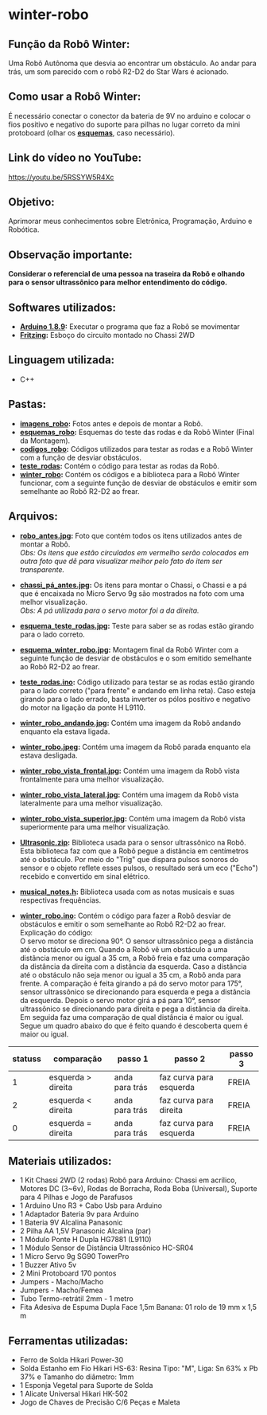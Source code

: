 # winter-robo

## Função da Robô Winter: 
Uma Robô Autônoma que desvia ao encontrar um obstáculo. Ao andar para trás, um som parecido com o robô R2-D2 do Star Wars é acionado.  


## Como usar a Robô Winter: 
É necessário conectar o conector da bateria de 9V no arduino e colocar o fios positivo e negativo do suporte para pilhas no lugar correto da mini protoboard (olhar os  **[esquemas](https://github.com/karenarcoverde/winter-robo/tree/master/esquemas_robo)**, caso necessário).

## Link do vídeo no YouTube: 
https://youtu.be/5RSSYW5R4Xc



## Objetivo:
Aprimorar meus conhecimentos sobre Eletrônica, Programação, Arduino e Robótica. 

## Observação importante:
**Considerar o referencial de uma pessoa na traseira da Robô e olhando para o sensor ultrassônico para melhor entendimento do código.**



## Softwares utilizados:
* **[Arduino 1.8.9](https://www.arduino.cc/en/Main/Software):** Executar o programa que faz a Robô se movimentar
* **[Fritzing](https://fritzing.org/download/):** Esboço do circuito montado no Chassi 2WD

## Linguagem utilizada:
* C++ 



## Pastas:
* **[imagens_robo](https://github.com/karenarcoverde/winter-robo/tree/master/imagens_robo):** Fotos antes e depois de montar a Robô.
* **[esquemas_robo](https://github.com/karenarcoverde/winter-robo/tree/master/esquemas_robo):** Esquemas do teste das rodas e da Robô Winter (Final da Montagem).
* **[codigos_robo](https://github.com/karenarcoverde/winter-robo/tree/master/codigos_robo):** Códigos utilizados para testar as rodas e a Robô Winter com a função de desviar obstáculos.
* **[teste_rodas](https://github.com/karenarcoverde/winter-robo/tree/master/codigos_robo/teste_rodas):** Contém o código para testar as rodas da Robô.
* **[winter_robo](https://github.com/karenarcoverde/winter-robo/tree/master/codigos_robo/winter_robo):** Contém os códigos e a biblioteca para a Robô Winter funcionar, com a seguinte função de desviar de obstáculos e emitir som semelhante ao Robô R2-D2 ao frear.

## Arquivos: 
* **[robo_antes.jpg](https://github.com/karenarcoverde/winter-robo/blob/master/imagens_robo/robo_antes.jpg):** Foto que contém todos os itens utilizados antes de montar a Robô. <br>
*Obs: Os itens que estão circulados em vermelho serão colocados em outra foto que dê para visualizar melhor pelo fato do item ser transparente.* <br>

* **[chassi_pá_antes.jpg](https://github.com/karenarcoverde/winter-robo/blob/master/imagens_robo/chassi_p%C3%A1_antes.jpg):** Os itens para montar o Chassi, o Chassi e a pá que é encaixada no Micro Servo 9g são mostrados na foto com uma melhor visualização. <br>
*Obs: A pá utilizada para o servo motor foi a da direita.* <br> 

* **[esquema_teste_rodas.jpg](https://github.com/karenarcoverde/winter-robo/blob/master/esquemas_robo/esquema_teste_rodas.jpg):** Teste para saber se as rodas estão girando para o lado correto. <br>

* **[esquema_winter_robo.jpg](https://github.com/karenarcoverde/winter-robo/blob/master/esquemas_robo/esquema_winter_robo.jpg):** Montagem final da Robô Winter com a seguinte função de desviar de obstáculos e o som emitido semelhante ao Robô R2-D2 ao frear. <br>

* **[teste_rodas.ino](https://github.com/karenarcoverde/winter-robo/blob/master/codigos_robo/teste_rodas/teste_rodas.ino):** Código utilizado para testar se as rodas estão girando para o lado correto ("para frente" e andando em linha reta). Caso esteja girando para o lado errado, basta inverter os pólos positivo e negativo do motor na ligação da ponte H L9110. <br>

* **[winter_robo_andando.jpg](https://github.com/karenarcoverde/winter-robo/blob/master/imagens_robo/winter_robo_andando.jpg):** Contém uma imagem da Robô andando enquanto ela estava ligada. <br>

* **[winter_robo.jpeg](https://github.com/karenarcoverde/winter-robo/blob/master/imagens_robo/winter_robo.jpeg):** Contém uma imagem da Robô parada enquanto ela estava desligada. <br>

* **[winter_robo_vista_frontal.jpg](https://github.com/karenarcoverde/winter-robo/blob/master/imagens_robo/winter_robo_vista_frontal.jpg):** Contém uma imagem da Robô vista frontalmente para uma melhor visualização. <br>

* **[winter_robo_vista_lateral.jpg](https://github.com/karenarcoverde/winter-robo/blob/master/imagens_robo/winter_robo_vista_lateral.jpg):** Contém uma imagem da Robô vista lateralmente para uma melhor visualização. <br>

* **[winter_robo_vista_superior.jpg](https://github.com/karenarcoverde/winter-robo/blob/master/imagens_robo/winter_robo_vista_superior.jpg):** Contém uma imagem da Robô vista superiormente para uma melhor visualização. <br>

* **[Ultrasonic.zip](https://github.com/karenarcoverde/winter-robo/blob/master/codigos_robo/winter_robo/Ultrasonic.zip):** Biblioteca usada para o sensor ultrassônico na Robô. Esta biblioteca faz com que a Robô pegue a distância em centímetros até o obstáculo. Por meio do "Trig" que dispara pulsos sonoros do sensor e o objeto reflete esses pulsos, o resultado será um eco ("Echo") recebido e convertido em sinal elétrico.  <br>

* **[musical_notes.h](https://github.com/karenarcoverde/winter-robo/blob/master/codigos_robo/winter_robo/musical_notes.h):** Biblioteca usada com as notas musicais e suas respectivas frequências. <br>

* **[winter_robo.ino](https://github.com/karenarcoverde/winter-robo/blob/master/codigos_robo/winter_robo/winter_robo.ino):** Contém o código para fazer a Robô desviar de obstáculos e emitir o som semelhante ao Robô R2-D2 ao frear. <br>
Explicação do código: <br>
O servo motor se direciona 90°. O sensor ultrassônico pega a distância até o obstáculo em cm. Quando a Robô vê um obstáculo a uma distância menor ou igual a 35 cm, a Robô freia e faz uma comparação da distância da direita com a distância da esquerda. Caso a distância até o obstáculo não seja menor ou igual a 35 cm, a Robô anda para frente. A comparação é feita girando a pá do servo motor para 175°, sensor ultrassônico se direcionando para esquerda e pega a distância da esquerda. Depois o servo motor girá a pá para 10°, sensor ultrassônico se direcionando para direita e pega a distância da direita. Em seguida faz uma comparação de qual distância é maior ou igual. Segue um quadro abaixo do que é feito quando é descoberta quem é maior ou igual.  

statuss | comparação| passo 1| passo 2| passo 3
------------ | ------------- | ------------- | ------------- | ------------- 
1 | esquerda > direita | anda para trás | faz curva para esquerda | FREIA 
2 | esquerda < direita | anda para trás | faz curva para direita | FREIA
0 | esquerda = direita | anda para trás | faz curva para esquerda | FREIA






## Materiais utilizados:
* 1 Kit Chassi 2WD (2 rodas) Robô para Arduino: Chassi em acrílico, Motores DC (3~6v), Rodas de Borracha, Roda Boba (Universal), Suporte para 4 Pilhas e Jogo de Parafusos
* 1 Arduino Uno R3 + Cabo Usb para Arduino
* 1 Adaptador Bateria 9v para Arduino
* 1 Bateria 9V Alcalina Panasonic
* 2 Pilha AA 1,5V Panasonic Alcalina (par)
* 1 Módulo Ponte H Dupla HG7881 (L9110)
* 1 Módulo Sensor de Distância Ultrassônico HC-SR04
* 1 Micro Servo 9g SG90 TowerPro
* 1 Buzzer Ativo 5v
* 2 Mini Protoboard 170 pontos
* Jumpers - Macho/Macho
* Jumpers - Macho/Femea
* Tubo Termo-retrátil 2mm - 1 metro
* Fita Adesiva de Espuma Dupla Face 1,5m Banana: 01 rolo de 19 mm x 1,5 m 




## Ferramentas utilizadas:
* Ferro de Solda Hikari Power-30
* Solda Estanho em Fio Hikari HS-63: Resina Tipo: "M", Liga: Sn 63% x Pb 37% e Tamanho do diâmetro: 1mm
* 1 Esponja Vegetal para Suporte de Solda
* 1 Alicate Universal Hikari HK-502
* Jogo de Chaves de Precisão C/6 Peças e Maleta

